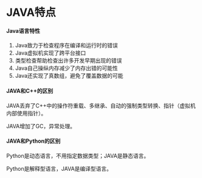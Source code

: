 # JAVA特点

#### **Java语言特性**

1. Java致力于检查程序在编译和运行时的错误
2. Java虚拟机实现了跨平台接口
3. 类型检查帮助检查出许多开发早期出现的错误
4. Java自己操纵内存减少了内存出错的可能性
5. Java还实现了真数组，避免了覆盖数据的可能

#### JAVA和C++的区别

JAVA丢弃了C++中的操作符重载、多继承、自动的强制类型转换、指针（虚拟机内部使用指针）。

JAVA增加了GC，异常处理。

#### JAVA和Python的区别

Python是动态语言，不用指定数据类型；JAVA是静态语言。

Python是解释型语言，JAVA是编译型语言。



